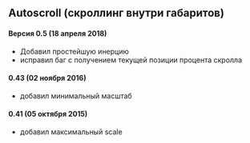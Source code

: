 ## Autoscroll (скроллинг внутри габаритов)

#### Версия 0.5 (18 апреля 2018)

* Добавил простейшую инерцию
* исправил баг с получением текущей позиции процента скролла

#### 0.43 (02 ноября 2016)
* добавил минимальный масштаб

#### 0.41 (05 октября 2015)
* добавил максимальный scale